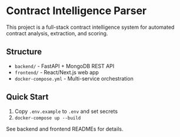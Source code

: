 # Contract Intelligence Parser

This project is a full-stack contract intelligence system for automated contract analysis, extraction, and scoring.

## Structure

- `backend/` - FastAPI + MongoDB REST API
- `frontend/` - React/Next.js web app
- `docker-compose.yml` - Multi-service orchestration

## Quick Start

1. Copy `.env.example` to `.env` and set secrets
2. `docker-compose up --build`

See backend and frontend READMEs for details.
